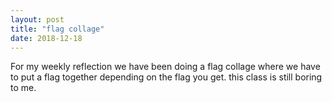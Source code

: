 ```yaml
---
layout: post
title: "flag collage"
date: 2018-12-18
---
```


For my weekly reflection we have been doing a flag collage where we have to put a flag together depending on the flag you get.
this class is still boring to me. 
